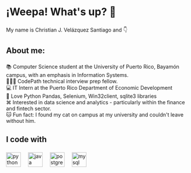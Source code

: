 <h1 align="left">¡Weepa! What's up? 👋</h1>

###

<p align="left">My name is Christian J. Velázquez Santiago and 👇</p>

###

<h2 align="left">About me:</h2>

###

<p align="left">📚 Computer Science student at the University of Puerto Rico, Bayamón campus, with an emphasis in Information Systems. <br>🧑🏻‍💻 CodePath technical interview prep fellow.<br>💻 IT Intern at the Puerto Rico Department of Economic Development<br>🐍 Love Python Pandas, Selenium, Win32client, sqlite3 libraries<br>⌘ Interested in data science and analytics - particularly within the finance and fintech sector.<br>🐱 Fun fact: I found my cat on campus at my university and couldn't leave without him.</p>

###

<h2 align="left">I code with</h2>

###

<div align="left">
  <img src="https://cdn.jsdelivr.net/gh/devicons/devicon/icons/python/python-original.svg" height="40" alt="python logo"  />
  <img width="12" />
  <img src="https://cdn.jsdelivr.net/gh/devicons/devicon/icons/java/java-original.svg" height="40" alt="java logo"  />
  <img width="12" />
  <img src="https://cdn.jsdelivr.net/gh/devicons/devicon/icons/postgresql/postgresql-original.svg" height="40" alt="postgresql logo"  />
  <img width="12" />
  <img src="https://cdn.jsdelivr.net/gh/devicons/devicon/icons/mysql/mysql-original.svg" height="40" alt="mysql logo"  />
</div>

###
